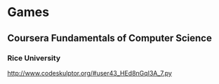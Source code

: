 # Games
## Coursera Fundamentals of Computer Science
### Rice University
http://www.codeskulptor.org/#user43_HEd8nGqI3A_7.py
